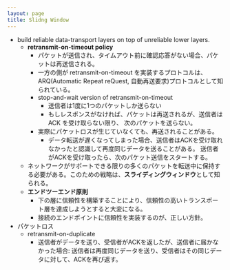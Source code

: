 ```yaml
---
layout: page
title: Slidng Window
---
```


* build reliable data-transport layers on top of unreliable lower layers.
    * **retransmit-on-timeout policy**
        * パケットが送信され、タイムアウト前に確認応答がない場合、パケットは再送信される。
        * 一方の側が retransmit-on-timeout を実装するプロトコルは、ARQ(Automatic Repeat reQuest, 自動再送要求)プロトコルとして知られている。
        * stop-and-wait version of retransmit-on-timeout
            * 送信者は1度に1つのパケットしか送らない
            * もしレスポンスがなければ、パケットは再送されるが、送信者は ACK を受け取らない限り、 次のパケットを送らない。
        * 実際にパケットロスが生じていなくても、再送されることがある。
            * データ転送が遅くなってしまった場合、送信者はACKを受け取れなかったと認識して再度同じデータを送ることがある。 送信者がACKを受け取ったら、次のパケット送信をスタートする。
    * ネットワークがサポートできる限りの多くのパケットを転送中に保持する必要がある。このための戦略は、**スライディングウィンドウ**として知られる。
    * **エンドツーエンド原則**
        * 下の層に信頼性を構築することにより、信頼性の高いトランスポート層を達成しようとすると大変になる。
        * 接続のエンドポイントに信頼性を実装するのが、正しい方針。
* パケットロス
    * retransmit-on-duplicate
        * 送信者がデータを送り、受信者がACKを返したが、送信者に届かなかった場合: 送信者は再度同じデータを送り、受信者はその同じデータに対して、ACKを再び返す。
